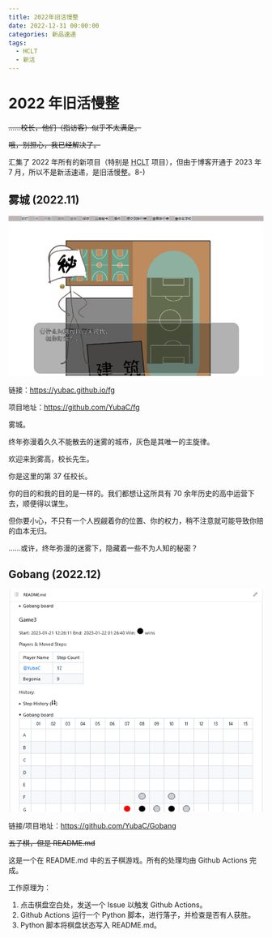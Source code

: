 ```yaml
---
title: 2022年旧活慢整
date: 2022-12-31 00:00:00
categories: 新品速递
tags:
  - HCLT
  - 新活
---
```


# 2022 年旧活慢整

<!-- more -->

~~......校长，他们（指访客）似乎不太满足。~~

~~哦，别担心，我已经解决了。~~

汇集了 2022 年所有的新项目（特别是 <abbr title="High Creativity, Low Technology">HCLT</abbr> 项目），但由于博客开通于 2023 年 7 月，所以不是新活速递，是旧活慢整。8-)

## 雾城 (2022.11)

![雾城图片](/images/fg.png)

链接：https://yubac.github.io/fg

项目地址：https://github.com/YubaC/fg

雾城。

终年弥漫着久久不能散去的迷雾的城市，灰色是其唯一的主旋律。

欢迎来到雾高，校长先生。

你是这里的第 37 任校长。

你的目的和我的目的是一样的。我们都想让这所具有 70 余年历史的高中运营下去，顺便得以谋生。

但你要小心，不只有一个人觊觎着你的位置、你的权力，稍不注意就可能导致你赔的血本无归。

......或许，终年弥漫的迷雾下，隐藏着一些不为人知的秘密？

## Gobang (2022.12)

![Gobang 图片](/images/Gobang.png)

链接/项目地址：https://github.com/YubaC/Gobang

~~五子棋，但是 README.md~~

这是一个在 README.md 中的五子棋游戏。所有的处理均由 Github Actions 完成。

工作原理为：

1. 点击棋盘空白处，发送一个 Issue 以触发 Github Actions。
2. Github Actions 运行一个 Python 脚本，进行落子，并检查是否有人获胜。
3. Python 脚本将棋盘状态写入 README.md。
